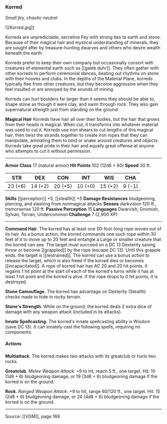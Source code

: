 ### Korred
_Small fey, chaotic neutral_

![[Korred.jpg]]

Korreds are unpredictable, secretive Fey with strong ties to earth and stone. Because of their magical hair and mystical understanding of minerals, they are sought after by treasure-hunting dwarves and others who desire wealth beneath the earth.

Korreds prefer to keep their own company but occasionally consort with creatures of elemental earth such as [[galeb duhr]]. They often gather with other korreds to perform ceremonial dances, beating out rhythms on stone with their hooves and clubs. In the depths of the Material Plane, korreds typically flee from other creatures, but they become aggressive when they feel insulted or are annoyed by the sounds of mining.

Korreds can hurl boulders far larger than it seems they should be able to, shape stone as though it were clay, and swim through rock. They also gain supernatural strength just from standing on the ground.

**Magical Hair** Korreds have hair all over their bodies, but the hair that grows from their heads is magical. When cut, it transforms into whatever material was used to cut it. Korreds use iron shears to cut lengths of this magical hair, then twist the strands together to create iron ropes that they can manipulate, animating them to bind or snake around creatures and objects. Korreds take great pride in their hair and equally great offense at anyone who attempts to cut it without permission.




---

**Armor Class** 17 (natural armor)
**Hit Points** 102 (12d6 + 60)
**Speed** 30 ft.

| STR     | DEX     | CON     | INT     | WIS     | CHA     |
|---------|---------|---------|---------|---------|---------|
| 23 (+6) | 14 (+2) | 20 (+5) | 10 (+0) | 15 (+2) | 9 (-1) |

**Skills** [[perception]] +5, [[stealth]] +5
**Damage Resistances** bludgeoning, piercing, and slashing from nonmagical attacks
**Senses** darkvision 120 ft., tremorsense 120 ft.
**Passive Perception** 15
**Languages** Dwarvish, Gnomish, Sylvan, Terran, Undercommon
**Challenge** 7 (2,900 XP)

---

**Command Hair**. The korred has at least one 50-foot-long rope woven out of its hair. As a bonus action, the korred commands one such rope within 30 feet of it to move up to 20 feet and entangle a Large or smaller creature that the korred can see. The target must succeed on a DC 13 Dexterity saving throw or become [[grappled]] by the rope (escape DC 13). Until this grapple ends. the target is [[restrained]]. The korred can use a bonus action to release the target, which is also freed if the korred dies or becomes [[incapacitated]]. A rope of korred hair has AC 20 and 20 hit points. It regains 1 hit point at the start of each of the korred's turns while it has at least 1 hit point and the korred is alive. If the rope drops to 0 hit points, it is destroyed.

**Stone Camouflage**. The korred has advantage on Dexterity (Stealth) checks made to hide in rocky terrain.

**Stone's Strength**. While on the ground, the korred deals 2 extra dice of damage with any weapon attack (included in its attacks).

**Innate Spellcasting.** The korred's innate spellcasting ability is Wisdom (save DC 13). It can innately cast the following spells, requiring no components:

##### Actions
**Multiattack**. The korred makes two attacks with its greatclub or hurls two rocks.

**Greatclub**. _Melee Weapon Attack:_ +9 to hit, reach 5 ft., one target. Hit: 10 (1d8 + 6) bludgeoning damage, or 19 (3d8 + 6) bludgeoning damage if the korred is on the ground.

**Rock**. _Ranged Weapon Attack:_ +9 to hit, range 60/120 ft., one target. Hit: 15 (2d8 + 6) bludgeoning damage, or 24 (4d8 + 6) bludgeoning damage if the korred is on the ground.


---

Source: [[VGM]], page 168
